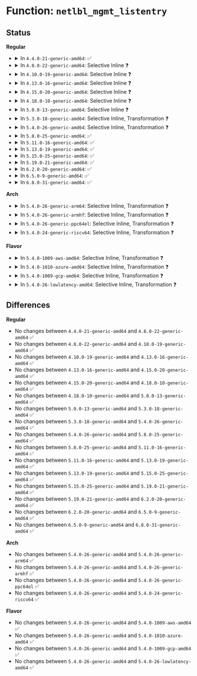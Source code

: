 # Function: <code>netlbl_mgmt_listentry</code>

## Status
<b>Regular</b>
<ul>
<li>
<details>
<summary>In <code>4.4.0-21-generic-amd64</code>: ✅</summary>

```c
int netlbl_mgmt_listentry(struct sk_buff * skb, struct netlbl_dom_map * entry)
```

```json
{
  "name": "netlbl_mgmt_listentry",
  "collision_type": "Unique Static",
  "inline_type": "No",
  "funcs": [
    {
      "addr": 18446744071587288672,
      "name": "netlbl_mgmt_listentry",
      "external": false,
      "loc": "net/netlabel/netlabel_mgmt.c:263",
      "file": "net/netlabel/netlabel_mgmt.c",
      "inline": "seen, unknown",
      "caller_inline": [],
      "caller_func": [
        "net/netlabel/netlabel_mgmt.c:netlbl_mgmt_listdef",
        "net/netlabel/netlabel_mgmt.c:netlbl_mgmt_listall_cb"
      ]
    }
  ],
  "symbols": [
    {
      "addr": 18446744071587288672,
      "name": "netlbl_mgmt_listentry",
      "section": ".text",
      "bind": "STB_LOCAL",
      "size": 953
    }
  ]
}
```
</details>
</li>
<li>
<details>
<summary>In <code>4.8.0-22-generic-amd64</code>: Selective Inline ❓</summary>

```c
int netlbl_mgmt_listentry(struct sk_buff * skb, struct netlbl_dom_map * entry)
```

```json
{
  "name": "netlbl_mgmt_listentry",
  "collision_type": "Unique Static",
  "inline_type": "Selective",
  "funcs": [
    {
      "addr": 18446744071587756640,
      "name": "netlbl_mgmt_listentry",
      "external": false,
      "loc": "net/netlabel/netlabel_mgmt.c:300",
      "file": "net/netlabel/netlabel_mgmt.c",
      "inline": "not declared, inlined",
      "caller_inline": [],
      "caller_func": [
        "net/netlabel/netlabel_mgmt.c:netlbl_mgmt_listdef",
        "net/netlabel/netlabel_mgmt.c:netlbl_mgmt_listall_cb"
      ]
    }
  ],
  "symbols": [
    {
      "addr": 18446744071587756640,
      "name": "netlbl_mgmt_listentry",
      "section": ".text",
      "bind": "STB_LOCAL",
      "size": 1128
    }
  ]
}
```
</details>
</li>
<li>
<details>
<summary>In <code>4.10.0-19-generic-amd64</code>: Selective Inline ❓</summary>

```c
int netlbl_mgmt_listentry(struct sk_buff * skb, struct netlbl_dom_map * entry)
```

```json
{
  "name": "netlbl_mgmt_listentry",
  "collision_type": "Unique Static",
  "inline_type": "Selective",
  "funcs": [
    {
      "addr": 18446744071587971856,
      "name": "netlbl_mgmt_listentry",
      "external": false,
      "loc": "net/netlabel/netlabel_mgmt.c:294",
      "file": "net/netlabel/netlabel_mgmt.c",
      "inline": "not declared, inlined",
      "caller_inline": [],
      "caller_func": [
        "net/netlabel/netlabel_mgmt.c:netlbl_mgmt_listdef",
        "net/netlabel/netlabel_mgmt.c:netlbl_mgmt_listall_cb"
      ]
    }
  ],
  "symbols": [
    {
      "addr": 18446744071587971856,
      "name": "netlbl_mgmt_listentry",
      "section": ".text",
      "bind": "STB_LOCAL",
      "size": 1128
    }
  ]
}
```
</details>
</li>
<li>
<details>
<summary>In <code>4.13.0-16-generic-amd64</code>: Selective Inline ❓</summary>

```c
int netlbl_mgmt_listentry(struct sk_buff * skb, struct netlbl_dom_map * entry)
```

```json
{
  "name": "netlbl_mgmt_listentry",
  "collision_type": "Unique Static",
  "inline_type": "Selective",
  "funcs": [
    {
      "addr": 18446744071588129984,
      "name": "netlbl_mgmt_listentry",
      "external": false,
      "loc": "net/netlabel/netlabel_mgmt.c:294",
      "file": "net/netlabel/netlabel_mgmt.c",
      "inline": "not declared, inlined",
      "caller_inline": [],
      "caller_func": [
        "net/netlabel/netlabel_mgmt.c:netlbl_mgmt_listdef",
        "net/netlabel/netlabel_mgmt.c:netlbl_mgmt_listall_cb"
      ]
    }
  ],
  "symbols": [
    {
      "addr": 18446744071588129984,
      "name": "netlbl_mgmt_listentry",
      "section": ".text",
      "bind": "STB_LOCAL",
      "size": 1098
    }
  ]
}
```
</details>
</li>
<li>
<details>
<summary>In <code>4.15.0-20-generic-amd64</code>: Selective Inline ❓</summary>

```c
int netlbl_mgmt_listentry(struct sk_buff * skb, struct netlbl_dom_map * entry)
```

```json
{
  "name": "netlbl_mgmt_listentry",
  "collision_type": "Unique Static",
  "inline_type": "Selective",
  "funcs": [
    {
      "addr": 18446744071588677792,
      "name": "netlbl_mgmt_listentry",
      "external": false,
      "loc": "net/netlabel/netlabel_mgmt.c:294",
      "file": "net/netlabel/netlabel_mgmt.c",
      "inline": "not declared, inlined",
      "caller_inline": [],
      "caller_func": [
        "net/netlabel/netlabel_mgmt.c:netlbl_mgmt_listdef",
        "net/netlabel/netlabel_mgmt.c:netlbl_mgmt_listall_cb"
      ]
    }
  ],
  "symbols": [
    {
      "addr": 18446744071588677792,
      "name": "netlbl_mgmt_listentry",
      "section": ".text",
      "bind": "STB_LOCAL",
      "size": 1098
    }
  ]
}
```
</details>
</li>
<li>
<details>
<summary>In <code>4.18.0-10-generic-amd64</code>: Selective Inline ❓</summary>

```c
int netlbl_mgmt_listentry(struct sk_buff * skb, struct netlbl_dom_map * entry)
```

```json
{
  "name": "netlbl_mgmt_listentry",
  "collision_type": "Unique Static",
  "inline_type": "Selective",
  "funcs": [
    {
      "addr": 18446744071589044320,
      "name": "netlbl_mgmt_listentry",
      "external": false,
      "loc": "net/netlabel/netlabel_mgmt.c:294",
      "file": "net/netlabel/netlabel_mgmt.c",
      "inline": "not declared, inlined",
      "caller_inline": [],
      "caller_func": [
        "net/netlabel/netlabel_mgmt.c:netlbl_mgmt_listdef",
        "net/netlabel/netlabel_mgmt.c:netlbl_mgmt_listall_cb"
      ]
    }
  ],
  "symbols": [
    {
      "addr": 18446744071589044320,
      "name": "netlbl_mgmt_listentry",
      "section": ".text",
      "bind": "STB_LOCAL",
      "size": 1139
    }
  ]
}
```
</details>
</li>
<li>
<details>
<summary>In <code>5.0.0-13-generic-amd64</code>: Selective Inline ❓</summary>

```c
int netlbl_mgmt_listentry(struct sk_buff * skb, struct netlbl_dom_map * entry)
```

```json
{
  "name": "netlbl_mgmt_listentry",
  "collision_type": "Unique Static",
  "inline_type": "Selective",
  "funcs": [
    {
      "addr": 18446744071589271984,
      "name": "netlbl_mgmt_listentry",
      "external": false,
      "loc": "net/netlabel/netlabel_mgmt.c:294",
      "file": "net/netlabel/netlabel_mgmt.c",
      "inline": "not declared, inlined",
      "caller_inline": [],
      "caller_func": [
        "net/netlabel/netlabel_mgmt.c:netlbl_mgmt_listdef",
        "net/netlabel/netlabel_mgmt.c:netlbl_mgmt_listall_cb"
      ]
    }
  ],
  "symbols": [
    {
      "addr": 18446744071589271984,
      "name": "netlbl_mgmt_listentry",
      "section": ".text",
      "bind": "STB_LOCAL",
      "size": 1139
    }
  ]
}
```
</details>
</li>
<li>
<details>
<summary>In <code>5.3.0-18-generic-amd64</code>: Selective Inline, Transformation ❓</summary>

```c
int netlbl_mgmt_listentry(struct sk_buff * skb, struct netlbl_dom_map * entry)
```

```json
{
  "name": "netlbl_mgmt_listentry",
  "collision_type": "Unique Static",
  "inline_type": "Selective",
  "funcs": [
    {
      "addr": 18446744071589725680,
      "name": "netlbl_mgmt_listentry",
      "external": false,
      "loc": "net/netlabel/netlabel_mgmt.c:280",
      "file": "net/netlabel/netlabel_mgmt.c",
      "inline": "not declared, inlined",
      "caller_inline": [],
      "caller_func": [
        "net/netlabel/netlabel_mgmt.c:netlbl_mgmt_listdef",
        "net/netlabel/netlabel_mgmt.c:netlbl_mgmt_listall_cb"
      ]
    }
  ],
  "symbols": [
    {
      "addr": 18446744071589725680,
      "name": "netlbl_mgmt_listentry.part.0",
      "section": ".text",
      "bind": "STB_LOCAL",
      "size": 1021
    },
    {
      "addr": 18446744071589728384,
      "name": "netlbl_mgmt_listentry",
      "section": ".text",
      "bind": "STB_LOCAL",
      "size": 158
    }
  ]
}
```
</details>
</li>
<li>
<details>
<summary>In <code>5.4.0-26-generic-amd64</code>: Selective Inline, Transformation ❓</summary>

```c
int netlbl_mgmt_listentry(struct sk_buff * skb, struct netlbl_dom_map * entry)
```

```json
{
  "name": "netlbl_mgmt_listentry",
  "collision_type": "Unique Static",
  "inline_type": "Selective",
  "funcs": [
    {
      "addr": 18446744071589949984,
      "name": "netlbl_mgmt_listentry",
      "external": false,
      "loc": "net/netlabel/netlabel_mgmt.c:280",
      "file": "net/netlabel/netlabel_mgmt.c",
      "inline": "not declared, inlined",
      "caller_inline": [],
      "caller_func": [
        "net/netlabel/netlabel_mgmt.c:netlbl_mgmt_listdef",
        "net/netlabel/netlabel_mgmt.c:netlbl_mgmt_listall_cb"
      ]
    }
  ],
  "symbols": [
    {
      "addr": 18446744071589949984,
      "name": "netlbl_mgmt_listentry.part.0",
      "section": ".text",
      "bind": "STB_LOCAL",
      "size": 1021
    },
    {
      "addr": 18446744071589952688,
      "name": "netlbl_mgmt_listentry",
      "section": ".text",
      "bind": "STB_LOCAL",
      "size": 158
    }
  ]
}
```
</details>
</li>
<li>
<details>
<summary>In <code>5.8.0-25-generic-amd64</code>: ✅</summary>

```c
int netlbl_mgmt_listentry(struct sk_buff * skb, struct netlbl_dom_map * entry)
```

```json
{
  "name": "netlbl_mgmt_listentry",
  "collision_type": "Unique Static",
  "inline_type": "No",
  "funcs": [
    {
      "addr": 18446744071590982160,
      "name": "netlbl_mgmt_listentry",
      "external": false,
      "loc": "net/netlabel/netlabel_mgmt.c:280",
      "file": "net/netlabel/netlabel_mgmt.c",
      "inline": "seen, unknown",
      "caller_inline": [],
      "caller_func": [
        "net/netlabel/netlabel_mgmt.c:netlbl_mgmt_listdef",
        "net/netlabel/netlabel_mgmt.c:netlbl_mgmt_listall_cb"
      ]
    }
  ],
  "symbols": [
    {
      "addr": 18446744071590982160,
      "name": "netlbl_mgmt_listentry",
      "section": ".text",
      "bind": "STB_LOCAL",
      "size": 1114
    }
  ]
}
```
</details>
</li>
<li>
<details>
<summary>In <code>5.11.0-16-generic-amd64</code>: ✅</summary>

```c
int netlbl_mgmt_listentry(struct sk_buff * skb, struct netlbl_dom_map * entry)
```

```json
{
  "name": "netlbl_mgmt_listentry",
  "collision_type": "Unique Static",
  "inline_type": "No",
  "funcs": [
    {
      "addr": 18446744071591046752,
      "name": "netlbl_mgmt_listentry",
      "external": false,
      "loc": "net/netlabel/netlabel_mgmt.c:280",
      "file": "net/netlabel/netlabel_mgmt.c",
      "inline": "seen, unknown",
      "caller_inline": [],
      "caller_func": [
        "net/netlabel/netlabel_mgmt.c:netlbl_mgmt_listdef",
        "net/netlabel/netlabel_mgmt.c:netlbl_mgmt_listall_cb"
      ]
    }
  ],
  "symbols": [
    {
      "addr": 18446744071591046752,
      "name": "netlbl_mgmt_listentry",
      "section": ".text",
      "bind": "STB_LOCAL",
      "size": 1114
    }
  ]
}
```
</details>
</li>
<li>
<details>
<summary>In <code>5.13.0-19-generic-amd64</code>: ✅</summary>

```c
int netlbl_mgmt_listentry(struct sk_buff * skb, struct netlbl_dom_map * entry)
```

```json
{
  "name": "netlbl_mgmt_listentry",
  "collision_type": "Unique Static",
  "inline_type": "No",
  "funcs": [
    {
      "addr": 18446744071590977408,
      "name": "netlbl_mgmt_listentry",
      "external": false,
      "loc": "net/netlabel/netlabel_mgmt.c:281",
      "file": "net/netlabel/netlabel_mgmt.c",
      "inline": "seen, unknown",
      "caller_inline": [],
      "caller_func": [
        "net/netlabel/netlabel_mgmt.c:netlbl_mgmt_listdef",
        "net/netlabel/netlabel_mgmt.c:netlbl_mgmt_listall_cb"
      ]
    }
  ],
  "symbols": [
    {
      "addr": 18446744071590977408,
      "name": "netlbl_mgmt_listentry",
      "section": ".text",
      "bind": "STB_LOCAL",
      "size": 1114
    }
  ]
}
```
</details>
</li>
<li>
<details>
<summary>In <code>5.15.0-25-generic-amd64</code>: ✅</summary>

```c
int netlbl_mgmt_listentry(struct sk_buff * skb, struct netlbl_dom_map * entry)
```

```json
{
  "name": "netlbl_mgmt_listentry",
  "collision_type": "Unique Static",
  "inline_type": "No",
  "funcs": [
    {
      "addr": 18446744071591814944,
      "name": "netlbl_mgmt_listentry",
      "external": false,
      "loc": "net/netlabel/netlabel_mgmt.c:281",
      "file": "net/netlabel/netlabel_mgmt.c",
      "inline": "seen, unknown",
      "caller_inline": [],
      "caller_func": [
        "net/netlabel/netlabel_mgmt.c:netlbl_mgmt_listdef",
        "net/netlabel/netlabel_mgmt.c:netlbl_mgmt_listall_cb"
      ]
    }
  ],
  "symbols": [
    {
      "addr": 18446744071591814944,
      "name": "netlbl_mgmt_listentry",
      "section": ".text",
      "bind": "STB_LOCAL",
      "size": 1114
    }
  ]
}
```
</details>
</li>
<li>
<details>
<summary>In <code>5.19.0-21-generic-amd64</code>: ✅</summary>

```c
int netlbl_mgmt_listentry(struct sk_buff * skb, struct netlbl_dom_map * entry)
```

```json
{
  "name": "netlbl_mgmt_listentry",
  "collision_type": "Unique Static",
  "inline_type": "No",
  "funcs": [
    {
      "addr": 18446744071593527616,
      "name": "netlbl_mgmt_listentry",
      "external": false,
      "loc": "net/netlabel/netlabel_mgmt.c:281",
      "file": "net/netlabel/netlabel_mgmt.c",
      "inline": "seen, unknown",
      "caller_inline": [],
      "caller_func": [
        "net/netlabel/netlabel_mgmt.c:netlbl_mgmt_listdef",
        "net/netlabel/netlabel_mgmt.c:netlbl_mgmt_listall_cb"
      ]
    }
  ],
  "symbols": [
    {
      "addr": 18446744071593527616,
      "name": "netlbl_mgmt_listentry",
      "section": ".text",
      "bind": "STB_LOCAL",
      "size": 1132
    }
  ]
}
```
</details>
</li>
<li>
<details>
<summary>In <code>6.2.0-20-generic-amd64</code>: ✅</summary>

```c
int netlbl_mgmt_listentry(struct sk_buff * skb, struct netlbl_dom_map * entry)
```

```json
{
  "name": "netlbl_mgmt_listentry",
  "collision_type": "Unique Static",
  "inline_type": "No",
  "funcs": [
    {
      "addr": 18446744071595448208,
      "name": "netlbl_mgmt_listentry",
      "external": false,
      "loc": "net/netlabel/netlabel_mgmt.c:281",
      "file": "net/netlabel/netlabel_mgmt.c",
      "inline": "seen, unknown",
      "caller_inline": [],
      "caller_func": [
        "net/netlabel/netlabel_mgmt.c:netlbl_mgmt_listdef",
        "net/netlabel/netlabel_mgmt.c:netlbl_mgmt_listall_cb"
      ]
    }
  ],
  "symbols": [
    {
      "addr": 18446744071595448208,
      "name": "netlbl_mgmt_listentry",
      "section": ".text",
      "bind": "STB_LOCAL",
      "size": 1132
    }
  ]
}
```
</details>
</li>
<li>
<details>
<summary>In <code>6.5.0-9-generic-amd64</code>: ✅</summary>

```c
int netlbl_mgmt_listentry(struct sk_buff * skb, struct netlbl_dom_map * entry)
```

```json
{
  "name": "netlbl_mgmt_listentry",
  "collision_type": "Unique Static",
  "inline_type": "No",
  "funcs": [
    {
      "addr": 18446744071595955248,
      "name": "netlbl_mgmt_listentry",
      "external": false,
      "loc": "net/netlabel/netlabel_mgmt.c:281",
      "file": "net/netlabel/netlabel_mgmt.c",
      "inline": "seen, unknown",
      "caller_inline": [],
      "caller_func": [
        "net/netlabel/netlabel_mgmt.c:netlbl_mgmt_listdef",
        "net/netlabel/netlabel_mgmt.c:netlbl_mgmt_listall_cb"
      ]
    }
  ],
  "symbols": [
    {
      "addr": 18446744071595955248,
      "name": "netlbl_mgmt_listentry",
      "section": ".text",
      "bind": "STB_LOCAL",
      "size": 1163
    }
  ]
}
```
</details>
</li>
<li>
<details>
<summary>In <code>6.8.0-31-generic-amd64</code>: ✅</summary>

```c
int netlbl_mgmt_listentry(struct sk_buff * skb, struct netlbl_dom_map * entry)
```

```json
{
  "name": "netlbl_mgmt_listentry",
  "collision_type": "Unique Static",
  "inline_type": "No",
  "funcs": [
    {
      "addr": 18446744071596817408,
      "name": "netlbl_mgmt_listentry",
      "external": false,
      "loc": "net/netlabel/netlabel_mgmt.c:281",
      "file": "net/netlabel/netlabel_mgmt.c",
      "inline": "seen, unknown",
      "caller_inline": [],
      "caller_func": [
        "net/netlabel/netlabel_mgmt.c:netlbl_mgmt_listdef",
        "net/netlabel/netlabel_mgmt.c:netlbl_mgmt_listall_cb"
      ]
    }
  ],
  "symbols": [
    {
      "addr": 18446744071596817408,
      "name": "netlbl_mgmt_listentry",
      "section": ".text",
      "bind": "STB_LOCAL",
      "size": 1163
    }
  ]
}
```
</details>
</li>
</ul>
<b>Arch</b>
<ul>
<li>
<details>
<summary>In <code>5.4.0-26-generic-arm64</code>: Selective Inline, Transformation ❓</summary>

```c
int netlbl_mgmt_listentry(struct sk_buff * skb, struct netlbl_dom_map * entry)
```

```json
{
  "name": "netlbl_mgmt_listentry",
  "collision_type": "Unique Static",
  "inline_type": "Selective",
  "funcs": [
    {
      "addr": 18446603336503683072,
      "name": "netlbl_mgmt_listentry",
      "external": false,
      "loc": "net/netlabel/netlabel_mgmt.c:280",
      "file": "net/netlabel/netlabel_mgmt.c",
      "inline": "not declared, inlined",
      "caller_inline": [],
      "caller_func": [
        "net/netlabel/netlabel_mgmt.c:netlbl_mgmt_listdef",
        "net/netlabel/netlabel_mgmt.c:netlbl_mgmt_listall_cb"
      ]
    }
  ],
  "symbols": [
    {
      "addr": 18446603336503683072,
      "name": "netlbl_mgmt_listentry.part.0",
      "section": ".text",
      "bind": "STB_LOCAL",
      "size": 1068
    },
    {
      "addr": 18446603336503685736,
      "name": "netlbl_mgmt_listentry",
      "section": ".text",
      "bind": "STB_LOCAL",
      "size": 172
    }
  ]
}
```
</details>
</li>
<li>
<details>
<summary>In <code>5.4.0-26-generic-armhf</code>: Selective Inline, Transformation ❓</summary>

```c
int netlbl_mgmt_listentry(struct sk_buff * skb, struct netlbl_dom_map * entry)
```

```json
{
  "name": "netlbl_mgmt_listentry",
  "collision_type": "Unique Static",
  "inline_type": "Selective",
  "funcs": [
    {
      "addr": 3236318996,
      "name": "netlbl_mgmt_listentry",
      "external": false,
      "loc": "net/netlabel/netlabel_mgmt.c:280",
      "file": "net/netlabel/netlabel_mgmt.c",
      "inline": "not declared, inlined",
      "caller_inline": [],
      "caller_func": [
        "net/netlabel/netlabel_mgmt.c:netlbl_mgmt_listdef",
        "net/netlabel/netlabel_mgmt.c:netlbl_mgmt_listall_cb"
      ]
    }
  ],
  "symbols": [
    {
      "addr": 3236318996,
      "name": "netlbl_mgmt_listentry.part.0",
      "section": ".text",
      "bind": "STB_LOCAL",
      "size": 1016
    },
    {
      "addr": 3236321384,
      "name": "netlbl_mgmt_listentry",
      "section": ".text",
      "bind": "STB_LOCAL",
      "size": 184
    }
  ]
}
```
</details>
</li>
<li>
<details>
<summary>In <code>5.4.0-26-generic-ppc64el</code>: Selective Inline, Transformation ❓</summary>

```c
int netlbl_mgmt_listentry(struct sk_buff * skb, struct netlbl_dom_map * entry)
```

```json
{
  "name": "netlbl_mgmt_listentry",
  "collision_type": "Unique Static",
  "inline_type": "Selective",
  "funcs": [
    {
      "addr": 13835058055297509936,
      "name": "netlbl_mgmt_listentry",
      "external": false,
      "loc": "net/netlabel/netlabel_mgmt.c:280",
      "file": "net/netlabel/netlabel_mgmt.c",
      "inline": "not declared, inlined",
      "caller_inline": [],
      "caller_func": [
        "net/netlabel/netlabel_mgmt.c:netlbl_mgmt_listdef",
        "net/netlabel/netlabel_mgmt.c:netlbl_mgmt_listall_cb"
      ]
    }
  ],
  "symbols": [
    {
      "addr": 13835058055297509936,
      "name": "netlbl_mgmt_listentry.part.0",
      "section": ".text",
      "bind": "STB_LOCAL",
      "size": 1368
    },
    {
      "addr": 13835058055297511312,
      "name": "netlbl_mgmt_listentry",
      "section": ".text",
      "bind": "STB_LOCAL",
      "size": 232
    }
  ]
}
```
</details>
</li>
<li>
<details>
<summary>In <code>5.4.0-24-generic-riscv64</code>: Selective Inline, Transformation ❓</summary>

```c
int netlbl_mgmt_listentry(struct sk_buff * skb, struct netlbl_dom_map * entry)
```

```json
{
  "name": "netlbl_mgmt_listentry",
  "collision_type": "Unique Static",
  "inline_type": "Selective",
  "funcs": [
    {
      "addr": 18446743936279618102,
      "name": "netlbl_mgmt_listentry",
      "external": false,
      "loc": "net/netlabel/netlabel_mgmt.c:280",
      "file": "net/netlabel/netlabel_mgmt.c",
      "inline": "not declared, inlined",
      "caller_inline": [],
      "caller_func": [
        "net/netlabel/netlabel_mgmt.c:netlbl_mgmt_listdef",
        "net/netlabel/netlabel_mgmt.c:netlbl_mgmt_listall_cb"
      ]
    }
  ],
  "symbols": [
    {
      "addr": 18446743936279618102,
      "name": "netlbl_mgmt_listentry.part.0",
      "section": ".text",
      "bind": "STB_LOCAL",
      "size": 786
    },
    {
      "addr": 18446743936279620182,
      "name": "netlbl_mgmt_listentry",
      "section": ".text",
      "bind": "STB_LOCAL",
      "size": 120
    }
  ]
}
```
</details>
</li>
</ul>
<b>Flavor</b>
<ul>
<li>
<details>
<summary>In <code>5.4.0-1009-aws-amd64</code>: Selective Inline, Transformation ❓</summary>

```c
int netlbl_mgmt_listentry(struct sk_buff * skb, struct netlbl_dom_map * entry)
```

```json
{
  "name": "netlbl_mgmt_listentry",
  "collision_type": "Unique Static",
  "inline_type": "Selective",
  "funcs": [
    {
      "addr": 18446744071589553584,
      "name": "netlbl_mgmt_listentry",
      "external": false,
      "loc": "net/netlabel/netlabel_mgmt.c:280",
      "file": "net/netlabel/netlabel_mgmt.c",
      "inline": "not declared, inlined",
      "caller_inline": [],
      "caller_func": [
        "net/netlabel/netlabel_mgmt.c:netlbl_mgmt_listdef",
        "net/netlabel/netlabel_mgmt.c:netlbl_mgmt_listall_cb"
      ]
    }
  ],
  "symbols": [
    {
      "addr": 18446744071589553584,
      "name": "netlbl_mgmt_listentry.part.0",
      "section": ".text",
      "bind": "STB_LOCAL",
      "size": 1021
    },
    {
      "addr": 18446744071589556288,
      "name": "netlbl_mgmt_listentry",
      "section": ".text",
      "bind": "STB_LOCAL",
      "size": 158
    }
  ]
}
```
</details>
</li>
<li>
<details>
<summary>In <code>5.4.0-1010-azure-amd64</code>: Selective Inline, Transformation ❓</summary>

```c
int netlbl_mgmt_listentry(struct sk_buff * skb, struct netlbl_dom_map * entry)
```

```json
{
  "name": "netlbl_mgmt_listentry",
  "collision_type": "Unique Static",
  "inline_type": "Selective",
  "funcs": [
    {
      "addr": 18446744071589278160,
      "name": "netlbl_mgmt_listentry",
      "external": false,
      "loc": "net/netlabel/netlabel_mgmt.c:280",
      "file": "net/netlabel/netlabel_mgmt.c",
      "inline": "not declared, inlined",
      "caller_inline": [],
      "caller_func": [
        "net/netlabel/netlabel_mgmt.c:netlbl_mgmt_listdef",
        "net/netlabel/netlabel_mgmt.c:netlbl_mgmt_listall_cb"
      ]
    }
  ],
  "symbols": [
    {
      "addr": 18446744071589278160,
      "name": "netlbl_mgmt_listentry.part.0",
      "section": ".text",
      "bind": "STB_LOCAL",
      "size": 1021
    },
    {
      "addr": 18446744071589280864,
      "name": "netlbl_mgmt_listentry",
      "section": ".text",
      "bind": "STB_LOCAL",
      "size": 158
    }
  ]
}
```
</details>
</li>
<li>
<details>
<summary>In <code>5.4.0-1009-gcp-amd64</code>: Selective Inline, Transformation ❓</summary>

```c
int netlbl_mgmt_listentry(struct sk_buff * skb, struct netlbl_dom_map * entry)
```

```json
{
  "name": "netlbl_mgmt_listentry",
  "collision_type": "Unique Static",
  "inline_type": "Selective",
  "funcs": [
    {
      "addr": 18446744071589995616,
      "name": "netlbl_mgmt_listentry",
      "external": false,
      "loc": "net/netlabel/netlabel_mgmt.c:280",
      "file": "net/netlabel/netlabel_mgmt.c",
      "inline": "not declared, inlined",
      "caller_inline": [],
      "caller_func": [
        "net/netlabel/netlabel_mgmt.c:netlbl_mgmt_listdef",
        "net/netlabel/netlabel_mgmt.c:netlbl_mgmt_listall_cb"
      ]
    }
  ],
  "symbols": [
    {
      "addr": 18446744071589995616,
      "name": "netlbl_mgmt_listentry.part.0",
      "section": ".text",
      "bind": "STB_LOCAL",
      "size": 1021
    },
    {
      "addr": 18446744071589998320,
      "name": "netlbl_mgmt_listentry",
      "section": ".text",
      "bind": "STB_LOCAL",
      "size": 158
    }
  ]
}
```
</details>
</li>
<li>
<details>
<summary>In <code>5.4.0-26-lowlatency-amd64</code>: Selective Inline, Transformation ❓</summary>

```c
int netlbl_mgmt_listentry(struct sk_buff * skb, struct netlbl_dom_map * entry)
```

```json
{
  "name": "netlbl_mgmt_listentry",
  "collision_type": "Unique Static",
  "inline_type": "Selective",
  "funcs": [
    {
      "addr": 18446744071590045648,
      "name": "netlbl_mgmt_listentry",
      "external": false,
      "loc": "net/netlabel/netlabel_mgmt.c:280",
      "file": "net/netlabel/netlabel_mgmt.c",
      "inline": "not declared, inlined",
      "caller_inline": [],
      "caller_func": [
        "net/netlabel/netlabel_mgmt.c:netlbl_mgmt_listdef",
        "net/netlabel/netlabel_mgmt.c:netlbl_mgmt_listall_cb"
      ]
    }
  ],
  "symbols": [
    {
      "addr": 18446744071590045648,
      "name": "netlbl_mgmt_listentry.part.0",
      "section": ".text",
      "bind": "STB_LOCAL",
      "size": 1021
    },
    {
      "addr": 18446744071590048352,
      "name": "netlbl_mgmt_listentry",
      "section": ".text",
      "bind": "STB_LOCAL",
      "size": 158
    }
  ]
}
```
</details>
</li>
</ul>

## Differences
<b>Regular</b>
<ul>
<li>
No changes between <code>4.4.0-21-generic-amd64</code> and <code>4.8.0-22-generic-amd64</code> ✅
</li>
<li>
No changes between <code>4.8.0-22-generic-amd64</code> and <code>4.10.0-19-generic-amd64</code> ✅
</li>
<li>
No changes between <code>4.10.0-19-generic-amd64</code> and <code>4.13.0-16-generic-amd64</code> ✅
</li>
<li>
No changes between <code>4.13.0-16-generic-amd64</code> and <code>4.15.0-20-generic-amd64</code> ✅
</li>
<li>
No changes between <code>4.15.0-20-generic-amd64</code> and <code>4.18.0-10-generic-amd64</code> ✅
</li>
<li>
No changes between <code>4.18.0-10-generic-amd64</code> and <code>5.0.0-13-generic-amd64</code> ✅
</li>
<li>
No changes between <code>5.0.0-13-generic-amd64</code> and <code>5.3.0-18-generic-amd64</code> ✅
</li>
<li>
No changes between <code>5.3.0-18-generic-amd64</code> and <code>5.4.0-26-generic-amd64</code> ✅
</li>
<li>
No changes between <code>5.4.0-26-generic-amd64</code> and <code>5.8.0-25-generic-amd64</code> ✅
</li>
<li>
No changes between <code>5.8.0-25-generic-amd64</code> and <code>5.11.0-16-generic-amd64</code> ✅
</li>
<li>
No changes between <code>5.11.0-16-generic-amd64</code> and <code>5.13.0-19-generic-amd64</code> ✅
</li>
<li>
No changes between <code>5.13.0-19-generic-amd64</code> and <code>5.15.0-25-generic-amd64</code> ✅
</li>
<li>
No changes between <code>5.15.0-25-generic-amd64</code> and <code>5.19.0-21-generic-amd64</code> ✅
</li>
<li>
No changes between <code>5.19.0-21-generic-amd64</code> and <code>6.2.0-20-generic-amd64</code> ✅
</li>
<li>
No changes between <code>6.2.0-20-generic-amd64</code> and <code>6.5.0-9-generic-amd64</code> ✅
</li>
<li>
No changes between <code>6.5.0-9-generic-amd64</code> and <code>6.8.0-31-generic-amd64</code> ✅
</li>
</ul>
<b>Arch</b>
<ul>
<li>
No changes between <code>5.4.0-26-generic-amd64</code> and <code>5.4.0-26-generic-arm64</code> ✅
</li>
<li>
No changes between <code>5.4.0-26-generic-amd64</code> and <code>5.4.0-26-generic-armhf</code> ✅
</li>
<li>
No changes between <code>5.4.0-26-generic-amd64</code> and <code>5.4.0-26-generic-ppc64el</code> ✅
</li>
<li>
No changes between <code>5.4.0-26-generic-amd64</code> and <code>5.4.0-24-generic-riscv64</code> ✅
</li>
</ul>
<b>Flavor</b>
<ul>
<li>
No changes between <code>5.4.0-26-generic-amd64</code> and <code>5.4.0-1009-aws-amd64</code> ✅
</li>
<li>
No changes between <code>5.4.0-26-generic-amd64</code> and <code>5.4.0-1010-azure-amd64</code> ✅
</li>
<li>
No changes between <code>5.4.0-26-generic-amd64</code> and <code>5.4.0-1009-gcp-amd64</code> ✅
</li>
<li>
No changes between <code>5.4.0-26-generic-amd64</code> and <code>5.4.0-26-lowlatency-amd64</code> ✅
</li>
</ul>
